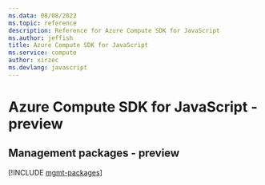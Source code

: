 ```yaml
---
ms.data: 08/08/2022
ms.topic: reference
description: Reference for Azure Compute SDK for JavaScript
ms.author: jeffish
title: Azure Compute SDK for JavaScript
ms.service: compute
author: xirzec
ms.devlang: javascript
---
```

# Azure Compute SDK for JavaScript - preview

## Management packages - preview
[!INCLUDE [mgmt-packages](compute-mgmt-index.md)]